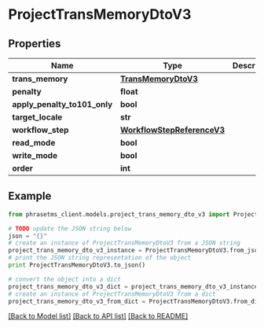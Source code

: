 # ProjectTransMemoryDtoV3

## Properties

| Name                         | Type                                                      | Description | Notes      |
| ---------------------------- | --------------------------------------------------------- | ----------- | ---------- |
| **trans_memory**             | [**TransMemoryDtoV3**](TransMemoryDtoV3.md)               |             | [optional] |
| **penalty**                  | **float**                                                 |             | [optional] |
| **apply_penalty_to101_only** | **bool**                                                  |             | [optional] |
| **target_locale**            | **str**                                                   |             | [optional] |
| **workflow_step**            | [**WorkflowStepReferenceV3**](WorkflowStepReferenceV3.md) |             | [optional] |
| **read_mode**                | **bool**                                                  |             | [optional] |
| **write_mode**               | **bool**                                                  |             | [optional] |
| **order**                    | **int**                                                   |             | [optional] |

## Example

```python
from phrasetms_client.models.project_trans_memory_dto_v3 import ProjectTransMemoryDtoV3

# TODO update the JSON string below
json = "{}"
# create an instance of ProjectTransMemoryDtoV3 from a JSON string
project_trans_memory_dto_v3_instance = ProjectTransMemoryDtoV3.from_json(json)
# print the JSON string representation of the object
print ProjectTransMemoryDtoV3.to_json()

# convert the object into a dict
project_trans_memory_dto_v3_dict = project_trans_memory_dto_v3_instance.to_dict()
# create an instance of ProjectTransMemoryDtoV3 from a dict
project_trans_memory_dto_v3_from_dict = ProjectTransMemoryDtoV3.from_dict(project_trans_memory_dto_v3_dict)
```

[[Back to Model list]](../README.md#documentation-for-models) [[Back to API list]](../README.md#documentation-for-api-endpoints) [[Back to README]](../README.md)
